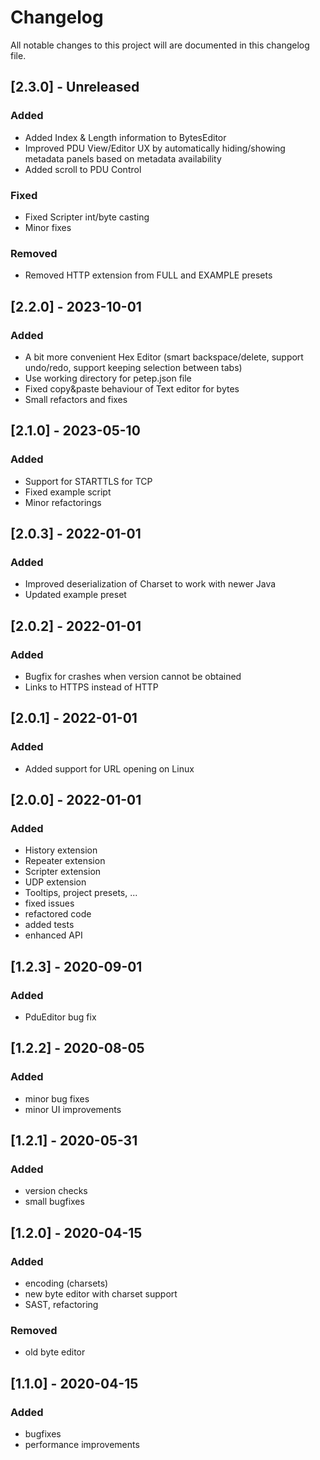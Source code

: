 # Changelog

All notable changes to this project will are documented in this changelog file.

## [2.3.0] - Unreleased
### Added
- Added Index & Length information to BytesEditor
- Improved PDU View/Editor UX by automatically hiding/showing metadata panels based on metadata availability
- Added scroll to PDU Control
### Fixed
- Fixed Scripter int/byte casting
- Minor fixes
### Removed
- Removed HTTP extension from FULL and EXAMPLE presets

## [2.2.0] - 2023-10-01
### Added
- A bit more convenient Hex Editor (smart backspace/delete, support undo/redo, support keeping selection between tabs)
- Use working directory for petep.json file
- Fixed copy&paste behaviour of Text editor for bytes
- Small refactors and fixes

## [2.1.0] - 2023-05-10
### Added
- Support for STARTTLS for TCP
- Fixed example script
- Minor refactorings

## [2.0.3] - 2022-01-01
### Added
- Improved deserialization of Charset to work with newer Java
- Updated example preset

## [2.0.2] - 2022-01-01
### Added
- Bugfix for crashes when version cannot be obtained
- Links to HTTPS instead of HTTP

## [2.0.1] - 2022-01-01
### Added
- Added support for URL opening on Linux

## [2.0.0] - 2022-01-01
### Added
- History extension
- Repeater extension
- Scripter extension
- UDP extension
- Tooltips, project presets, ...
- fixed issues
- refactored code
- added tests
- enhanced API

## [1.2.3] - 2020-09-01
### Added
- PduEditor bug fix

## [1.2.2] - 2020-08-05
### Added
- minor bug fixes
- minor UI improvements

## [1.2.1] - 2020-05-31
### Added
- version checks
- small bugfixes

## [1.2.0] - 2020-04-15
### Added
- encoding (charsets)
- new byte editor with charset support
- SAST, refactoring
### Removed
- old byte editor

## [1.1.0] - 2020-04-15
### Added
- bugfixes
- performance improvements